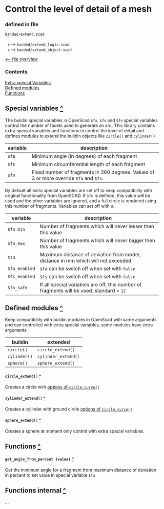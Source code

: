 ﻿
Control the level of detail of a mesh
=====================================

### defined in file

`banded/extend.scad`\
` `| \
` `+--> `banded/extend_logic.scad`\
` `+--> `banded/extend_object.scad`

[<-- file overview](file_overview.md)

### Contents
[contents]: #contents "Contents"
[Extra special Variables](#special-variables-)\
[Defined modules](#defined-modules-)\
[Functions](#functions-)


Special variables [^][contents]
-------------------------------

The buildin special variables in OpenScad `$fa`, `$fs` and `$fn` special variables
control the number of facets used to generate an arc.
This library contains extra special variables and functions to control the level of detail
and defines modules to extend the buildin objects like `circle()` and `cylinder()`.

| variable | description
|----------|-------------
| `$fa`    | Minimum angle (in degrees) of each fragment
| `$fs`    | Minimum circumferential length of each fragment
| `$fn`    | Fixed number of fragments in 360 degrees. Values of 3 or more override `$fa` and `$fs`.

By default all extra special variables are set off to keep compatibility with
original functionality from OpenSCAD.
If `$fn` is defined, this value will be used and the other variables are ignored,
and a full circle is rendered using this number of fragments.
Variables can set off with `0`.

| variable      | description
|---------------|-------------
| `$fn_min`     | Number of fragments which will never lesser then this value
| `$fn_max`     | Number of fragments which will never bigger then this value
| `$fd`         | Maximum distance of deviation from model, distance in mm which will not exceeded
| `$fa_enabled` | `$fa` can be switch off when set with `false`
| `$fs_enabled` | `$fs` can be switch off when set with `false`
| `$fn_safe`    | If all special variables are off, this number of fragments will be used. standard = `12`


Defined modules [^][contents]
-----------------------------
Keep compatibility with buildin modules in OpenScad with same arguments and can controlled
with extra special variables, some modules have extra arguments

| buildin      | extended
|--------------|----------
| `circle()`   | `circle_extend()`
| `cylinder()` | `cylinder_extend()`
| `sphere()`   | `sphere_extend()`

#### `circle_extend()` [^][contents]
Creates a circle with [options of `circle_curve()`](draft.md#circle-)

#### `cylinder_extend()` [^][contents]
Creates a cylinder with ground circle [options of `circle_curve()`](draft.md#circle-)

#### `sphere_extend()` [^][contents]
Creates a sphere at moment only control with extra special variables.


Functions [^][contents]
-----------------------

#### `get_angle_from_percent (value)` [^][contents]
Get the minimum angle for a fragment from maximum distance of deviation
in percent to set value in special variable `$fa`


Functions internal [^][contents]
--------------------------------

...
